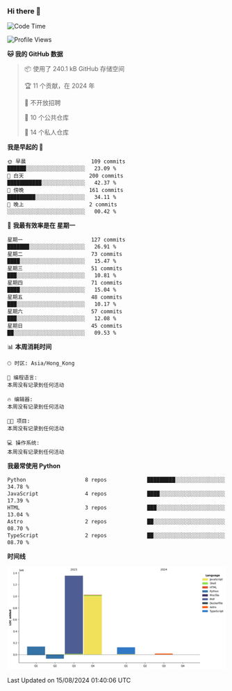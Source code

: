 ### Hi there 👋

<!--
**Mrzqd/Mrzqd** is a ✨ _special_ ✨ repository because its `README.md` (this file) appears on your GitHub profile.

Here are some ideas to get you started:

- 🔭 I’m currently working on ...
- 🌱 I’m currently learning ...
- 👯 I’m looking to collaborate on ...
- 🤔 I’m looking for help with ...
- 💬 Ask me about ...
- 📫 How to reach me: ...
- 😄 Pronouns: ...
- ⚡ Fun fact: ...
-->
<!--START_SECTION:waka-->
![Code Time](http://img.shields.io/badge/Code%20Time-260%20hrs%2011%20mins-blue)

![Profile Views](http://img.shields.io/badge/%E4%B8%AA%E4%BA%BA%E8%B5%84%E6%96%99%E8%A7%82%E7%9C%8B%E6%AC%A1%E6%95%B0-52-blue)

**🐱 我的 GitHub 数据** 

> 📦  使用了 240.1 kB GitHub 存储空间 
 > 
> 🏆 11 个贡献，在 2024 年
 > 
> 🚫 不开放招聘
 > 
> 📜 10 个公共仓库 
 > 
> 🔑 14 个私人仓库 
 > 
**我是早起的 🐤** 

```text
🌞 早晨                     109 commits         ██████░░░░░░░░░░░░░░░░░░░   23.09 % 
🌆 白天                     200 commits         ███████████░░░░░░░░░░░░░░   42.37 % 
🌃 傍晚                     161 commits         █████████░░░░░░░░░░░░░░░░   34.11 % 
🌙 晚上                     2 commits           ░░░░░░░░░░░░░░░░░░░░░░░░░   00.42 % 
```
📅 **我最有效率是在 星期一** 

```text
星期一                      127 commits         ███████░░░░░░░░░░░░░░░░░░   26.91 % 
星期二                      73 commits          ████░░░░░░░░░░░░░░░░░░░░░   15.47 % 
星期三                      51 commits          ███░░░░░░░░░░░░░░░░░░░░░░   10.81 % 
星期四                      71 commits          ████░░░░░░░░░░░░░░░░░░░░░   15.04 % 
星期五                      48 commits          ███░░░░░░░░░░░░░░░░░░░░░░   10.17 % 
星期六                      57 commits          ███░░░░░░░░░░░░░░░░░░░░░░   12.08 % 
星期日                      45 commits          ██░░░░░░░░░░░░░░░░░░░░░░░   09.53 % 
```


📊 **本周消耗时间** 

```text
🕑︎ 时区: Asia/Hong_Kong

💬 编程语言: 
本周没有记录到任何活动

🔥 编辑器: 
本周没有记录到任何活动

🐱‍💻 项目: 
本周没有记录到任何活动

💻 操作系统: 
本周没有记录到任何活动
```

**我最常使用 Python** 

```text
Python                   8 repos             █████████░░░░░░░░░░░░░░░░   34.78 % 
JavaScript               4 repos             ████░░░░░░░░░░░░░░░░░░░░░   17.39 % 
HTML                     3 repos             ███░░░░░░░░░░░░░░░░░░░░░░   13.04 % 
Astro                    2 repos             ██░░░░░░░░░░░░░░░░░░░░░░░   08.70 % 
TypeScript               2 repos             ██░░░░░░░░░░░░░░░░░░░░░░░   08.70 % 
```



**时间线**

![Lines of Code chart](https://raw.githubusercontent.com/Mrzqd/Mrzqd/main/assets/bar_graph.png)


 Last Updated on 15/08/2024 01:40:06 UTC
<!--END_SECTION:waka-->
